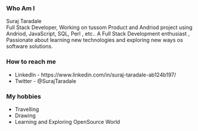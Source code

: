 <h3>Who Am I</h3>
<span>Suraj Taradale</span><br>
<span>Full Stack Developer, Working on tussom Product and Andriod project   using Andriod, JavaScript, SQL, Perl , etc..
A Full Stack Development enthusiast , Passionate about learning new technologies and exploring new ways os software solutions.
</span>
<h3>How to reach me</h3>
<ul>
<li>LinkedIn - https://www.linkedin.com/in/suraj-taradale-ab124b197/</li>
  <li>Twitter - @SurajTaradale</li>
</ul>
<h3>My hobbies</h3>
<ul>
  <li>Travelling</li>
  <li>Drawing</li>
  <li>Learning and Exploring OpenSource World</li>
</ul>
